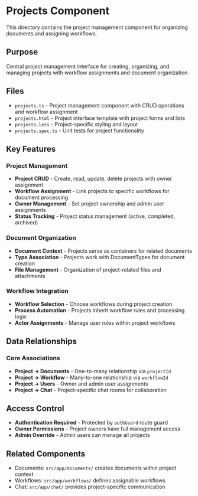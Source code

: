 # Projects Component

This directory contains the project management component for organizing documents and assigning workflows.

## Purpose
Central project management interface for creating, organizing, and managing projects with workflow assignments and document organization.

## Files
- `projects.ts` - Project management component with CRUD operations and workflow assignment
- `projects.html` - Project interface template with project forms and lists
- `projects.less` - Project-specific styling and layout
- `projects.spec.ts` - Unit tests for project functionality

## Key Features

### Project Management
- **Project CRUD** - Create, read, update, delete projects with owner assignment
- **Workflow Assignment** - Link projects to specific workflows for document processing
- **Owner Management** - Set project ownership and admin user assignments
- **Status Tracking** - Project status management (active, completed, archived)

### Document Organization
- **Document Context** - Projects serve as containers for related documents
- **Type Association** - Projects work with DocumentTypes for document creation
- **File Management** - Organization of project-related files and attachments

### Workflow Integration
- **Workflow Selection** - Choose workflows during project creation
- **Process Automation** - Projects inherit workflow rules and processing logic
- **Actor Assignments** - Manage user roles within project workflows

## Data Relationships

### Core Associations
- **Project → Documents** - One-to-many relationship via `projectId`
- **Project → Workflow** - Many-to-one relationship via `workflowId`
- **Project → Users** - Owner and admin user assignments
- **Project → Chat** - Project-specific chat rooms for collaboration

## Access Control
- **Authentication Required** - Protected by `authGuard` route guard
- **Owner Permissions** - Project owners have full management access
- **Admin Override** - Admin users can manage all projects

## Related Components
- Documents: `src/app/documents/` creates documents within project context
- Workflows: `src/app/workflows/` defines assignable workflows
- Chat: `src/app/chat/` provides project-specific communication